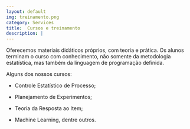 ```yaml
---
layout: default
img: treinamento.png
category: Services
title:  Cursos e treinamento
description: |
---
```

Oferecemos materiais didáticos próprios, com teoria e prática. Os alunos terminam o curso com conhecimento, não somente da metodologia estatística, mas também da linguagem de programação definida.

Alguns dos nossos cursos:

- Controle Estatístico de Processo;

- Planejamento de Experimentos;

- Teoria da Resposta ao Item;

- Machine Learning, dentre outros.
